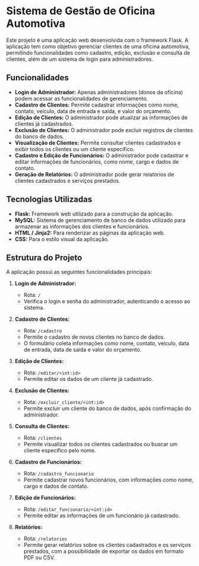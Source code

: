 # Sistema de Gestão de Oficina Automotiva

Este projeto é uma aplicação web desenvolvida com o framework Flask. A aplicação tem como objetivo gerenciar clientes de uma oficina automotiva, permitindo funcionalidades como cadastro, edição, exclusão e consulta de clientes, além de um sistema de login para administradores.

## Funcionalidades

- **Login de Administrador:** Apenas administradores (donos da oficina) podem acessar as funcionalidades de gerenciamento.
- **Cadastro de Clientes:** Permite cadastrar informações como nome, contato, veículo, data de entrada e saída, e valor do orçamento.
- **Edição de Clientes:** O administrador pode atualizar as informações de clientes já cadastrados.
- **Exclusão de Clientes:** O administrador pode excluir registros de clientes do banco de dados.
- **Visualização de Clientes:** Permite consultar clientes cadastrados e exibir todos os clientes ou um cliente específico.
- **Cadastro e Edição de Funcionários:** O administrador pode cadastrar e editar informações de funcionários, como nome, cargo e dados de contato.
- **Geração de Relatórios:** O administrador pode gerar relatórios de clientes cadastrados e serviços prestados.

## Tecnologias Utilizadas

- **Flask:** Framework web utilizado para a construção da aplicação.
- **MySQL:** Sistema de gerenciamento de banco de dados utilizado para armazenar as informações dos clientes e funcionários.
- **HTML / Jinja2:** Para renderizar as páginas da aplicação web.
- **CSS:** Para o estilo visual da aplicação.

## Estrutura do Projeto

A aplicação possui as seguintes funcionalidades principais:

1. **Login de Administrador:**
   - Rota: `/`
   - Verifica o login e senha do administrador, autenticando o acesso ao sistema.

2. **Cadastro de Clientes:**
   - Rota: `/cadastro`
   - Permite o cadastro de novos clientes no banco de dados.
   - O formulário coleta informações como nome, contato, veículo, data de entrada, data de saída e valor do orçamento.

3. **Edição de Clientes:**
   - Rota: `/editar/<int:id>`
   - Permite editar os dados de um cliente já cadastrado.

4. **Exclusão de Clientes:**
   - Rota: `/excluir_cliente/<int:id>`
   - Permite excluir um cliente do banco de dados, após confirmação do administrador.

5. **Consulta de Clientes:**
   - Rota: `/clientes`
   - Permite visualizar todos os clientes cadastrados ou buscar um cliente específico pelo nome.

6. **Cadastro de Funcionários:**
   - Rota: `/cadastro_funcionario`
   - Permite cadastrar novos funcionários, com informações como nome, cargo e dados de contato.

7. **Edição de Funcionários:**
   - Rota: `/editar_funcionario/<int:id>`
   - Permite editar as informações de um funcionário já cadastrado.

8. **Relatórios:**
   - Rota: `/relatorios`
   - Permite gerar relatórios sobre os clientes cadastrados e os serviços prestados, com a possibilidade de exportar os dados em formato PDF ou CSV.


